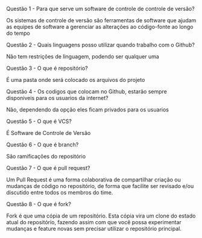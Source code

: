 Questão 1 - Para que serve um software de controle de controle de versão?

Os sistemas de controle de versão são ferramentas de software que ajudam 
as equipes de software a gerenciar as alterações ao código-fonte ao longo do tempo

Questão 2 - Quais linguagens posso utilizar quando trabalho com o Github?

Não tem restrições de linguagem, podendo ser qualquer uma

Questão 3 - O que é repositório?

É uma pasta onde será colocado os arquivos do projeto

Questão 4 - Os codigos que colocam no Github, estarão sempre disponiveis para os usuarios da internet?

Não, dependendo da opção eles ficam privados para os usuarios

Questão 5 - O que é VCS?

É Software de Controle de Versão

Questão 6 - O que é branch?

São ramificações do repositório

Questão 7 - O que é pull request?

Um Pull Request é uma forma colaborativa de compartilhar criação ou mudanças de código
no repositório, de forma que facilite ser revisado e/ou discutido entre todos os membros do time.

Questão 8 - O que é fork?

Fork é que uma cópia de um repositório. Esta cópia vira um clone do estado atual do repositório, fazendo 
assim com que você possa experimentar mudanças e feature novas sem precisar utilizar o repositório principal.




